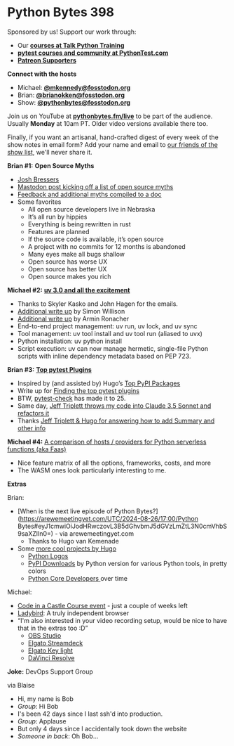 # Python Bytes 398

Sponsored by us! Support our work through:

- Our [**courses at Talk Python Training**](https://training.talkpython.fm/)
- [**pytest courses and community at PythonTest.com**](https://courses.pythontest.com)
- [**Patreon Supporters**](https://www.patreon.com/pythonbytes)

**Connect with the hosts**

- Michael: [**@mkennedy@fosstodon.org**](https://fosstodon.org/@mkennedy)
- Brian: [**@brianokken@fosstodon.org**](https://fosstodon.org/@brianokken)
- Show: [**@pythonbytes@fosstodon.org**](https://fosstodon.org/@pythonbytes)

Join us on YouTube at [**pythonbytes.fm/live**](https://pythonbytes.fm/stream/live) to be part of the audience. Usually **Monday** at 10am PT. Older video versions available there too.

Finally, if you want an artisanal, hand-crafted digest of every week of the show notes in email form? Add your name and email to [our friends of the show list](https://pythonbytes.fm/friends-of-the-show), we'll never share it. 

**Brian #1:** **Open Source Myths**

- [Josh Bressers](https://infosec.exchange/@joshbressers)
- [Mastodon post kicking off a list of open source myths](https://infosec.exchange/@joshbressers/112845039329832564)
- [Feedback and additional myths compiled to a doc](https://docs.google.com/document/d/1fzq8I67inb4725EYMhTGHsNhrSUviSU97lFYnt8sgtc/edit)
- Some favorites
  - All open source developers live in Nebraska
  - It’s all run by hippies
  - Everything is being rewritten in rust
  - Features are planned
  - If the source code is available, it’s open source
  - A project with no commits for 12 months is abandoned
  - Many eyes make all bugs shallow
  - Open source has worse UX
  - Open source has better UX
  - Open source makes you rich

**Michael #2:** [**uv 3.0 and all the excitement**](https://astral.sh/blog/uv-unified-python-packaging)

- Thanks to Skyler Kasko and John Hagen for the emails.
- [Additional write up](https://simonwillison.net/2024/Aug/20/uv-unified-python-packaging/) by Simon Willison
- [Additional write up](https://lucumr.pocoo.org/2024/8/21/harvest-season/) by Armin Ronacher
- End-to-end project management: uv run, uv lock, and uv sync
- Tool management: uv tool install and uv tool run (aliased to uvx)
- Python installation: uv python install
- Script execution: uv can now manage hermetic, single-file Python scripts with inline dependency metadata based on PEP 723.

**Brian #3:** [**Top pytest Plugins**](https://pythontest.com/top-pytest-plugins/)

- Inspired by (and assisted by) Hugo’s [Top PyPI Packages](https://hugovk.github.io/top-pypi-packages/)
- Write up for [Finding the top pytest plugins](https://pythontest.com/pytest/finding-top-pytest-plugins/)
- BTW, [pytest-check](https://pypi.org/project/pytest-check/) has made it to 25.
- Same day, [Jeff Triplett throws my code into Claude 3.5 Sonnet and refactors it](https://micro.webology.dev/2024/08/25/using-claude-sonnet.html)
- Thanks [Jeff Triplett & Hugo for answering how to add Summary and other info](https://fosstodon.org/@brianokken/113024832168707843)

**Michael #4:** [A comparison of hosts / providers for Python serverless functions](https://github.com/hbmartin/comparison-hosts-serverless-cloud-function-faas-for-python?tab=readme-ov-file)[ ](https://github.com/hbmartin/comparison-hosts-serverless-cloud-function-faas-for-python?tab=readme-ov-file)[(aka](https://github.com/hbmartin/comparison-hosts-serverless-cloud-function-faas-for-python?tab=readme-ov-file)[ Faas)](https://github.com/hbmartin/comparison-hosts-serverless-cloud-function-faas-for-python?tab=readme-ov-file)

- Nice feature matrix of all the options, frameworks, costs, and more
- The WASM ones look particularly interesting to me.

**Extras** 

Brian:

- [When is the next live episode of Python Bytes?](https://arewemeetingyet.com/UTC/2024-08-26/17:00/Python Bytes#eyJ1cmwiOiJodHRwczovL3B5dGhvbmJ5dGVzLmZtL3N0cmVhbS9saXZlIn0=) - via arewemeetingyet.com
  - Thanks to Hugo van Kemenade
- Some [more cool projects by Hugo](https://github.com/hugovk)
  - [Python Logos](https://hugovk.github.io/python-logos/)
  - [PyPI Downloads](https://hugovk.github.io/pypi-tools/charts) by Python version for various Python tools, in pretty colors
  - [Python Core Developers ](https://hugovk.github.io/python-core-devs/)over time

Michael:

- [Code in a Castle Course event](https://www.codeinacastle.com/python-zero-to-hero-2024) - just a couple of weeks left
- [Ladybird](https://ladybird.org): A truly independent browser
- “I'm also interested in your video recording setup, would be nice to have that in the extras too :D”
  - [OBS Studio](https://obsproject.com)
  - [Elgato Streamdeck](https://www.elgato.com/us/en/s/welcome-to-stream-deck)
  - [Elgato Key light](https://www.elgato.com/us/en/p/key-light)
  - [DaVinci Resolve](https://www.blackmagicdesign.com/products/davinciresolve)

**Joke:** DevOps Support Group

via Blaise

- Hi, my name is Bob
- *Group*: Hi Bob
- I's been 42 days since I last ssh'd into production.
- *Group*: Applause
- But only 4 days since I accidentally took down the website
- *Someone in back*: Oh Bob…